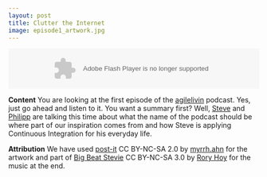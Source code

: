 ```yaml
---
layout: post
title: Clutter the Internet
image: episode1_artwork.jpg
---
```


<object height="81" width="100%"> <param name="movie" value="http://player.soundcloud.com/player.swf?url=http%3A%2F%2Fapi.soundcloud.com%2Ftracks%2F20048797&amp;show_comments=true&amp;auto_play=false&amp;color=00AEEF"></param> <param name="allowscriptaccess" value="always"></param> <embed allowscriptaccess="always" height="81" src="http://player.soundcloud.com/player.swf?url=http%3A%2F%2Fapi.soundcloud.com%2Ftracks%2F20048797&amp;show_comments=true&amp;auto_play=false&amp;color=00AEEF" type="application/x-shockwave-flash" width="100%"></embed> </object>

**Content**
You are looking at the first episode of the [agilelivin](http://agileliv.in) podcast. Yes, just go ahead and listen to it. You want a summary first? Well, [Steve](http://twitter.com/zurcherart) and [Philipp](http://twitter.com/philippkueng) are talking this time about what the name of the podcast should be where part of our inspiration comes from and how Steve is applying Continuous Integration for his everyday life.

**Attribution**
We have used [post-it](http://www.flickr.com/photos/ahnmyrrh/3634153932/sizes/l/in/photostream/) CC BY-NC-SA 2.0 by [myrrh.ahn](http://www.flickr.com/photos/ahnmyrrh/) for the artwork and part of [Big Beat Stevie](http://soundcloud.com/rory-hoy/big-beat-stevie-free-download) CC BY-NC-SA 3.0 by [Rory Hoy](http://soundcloud.com/rory-hoy) for the music at the end.
